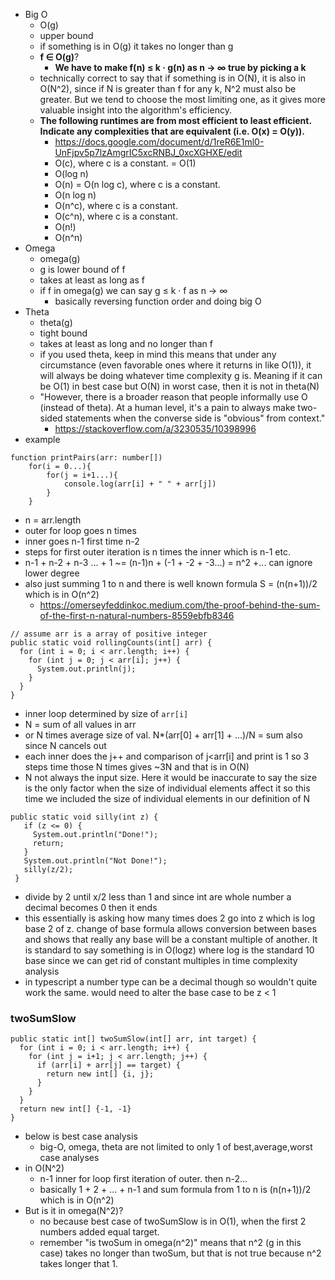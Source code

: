 - Big O
	- O(g)
	- upper bound
	- if something is in O(g) it takes no longer than g
	- **f ∈ O(g)**?
		- **We have to make f(n) ≤ k · g(n) as n → ∞ true by picking a k**
	- technically correct to say that if something is in O(N), it is also in O(N^2), since if N is greater than f for any k, N^2 must also be greater. But we tend to choose the most limiting one, as it gives more valuable insight into the algorithm's efficiency.
	- **The following runtimes are from most efficient to least efficient. Indicate any complexities that are equivalent (i.e. O(x) = O(y)).**
		- https://docs.google.com/document/d/1reR6E1ml0-UnFjpv5p7lzAmgrIC5xcRNBJ_0xcXGHXE/edit
		- O(c), where c is a constant. = O(1)                    
		- O(log n)                                                  
		- O(n) = O(n log c), where c is a constant.
		- O(n log n)                                                  
		- O(n^c), where c is a constant.                     
		- O(c^n), where c is a constant.                
		- O(n!)                                                          
		- O(n^n)
 - Omega
	 - omega(g)
	 - g is lower bound of f
	 - takes at least as long as f
	 - if f in omega(g) we can say g ≤ k · f as n → ∞
		 - basically reversing function order and doing big O
- Theta
	- theta(g)
	- tight bound
	- takes at least as long and no longer than f
	- if you used theta, keep in mind this means that under any circumstance (even favorable ones where it returns in like O(1)), it will always be doing whatever time complexity g is. Meaning if it can be O(1) in best case but O(N) in worst case, then it is not in theta(N)
	- "However, there is a broader reason that people informally use O (instead of theta). At a human level, it's a pain to always make two-sided statements when the converse side is "obvious" from context."
		- https://stackoverflow.com/a/3230535/10398996
- example
```
function printPairs(arr: number[])
	for(i = 0...){
		for(j = i+1...){
			console.log(arr[i] + " " + arr[j])
		}
	}
```
- n = arr.length
- outer for loop goes n times
- inner goes n-1 first time n-2
- steps for first outer iteration is n times the inner which is n-1 etc.
- n-1 + n-2 + n-3 ... + 1 ~= (n-1)n + (-1 + -2 + -3...) = n^2 +... can ignore lower degree
- also just summing 1 to n and there is well known formula S = (n(n+1))/2 which is in O(n^2)
	- https://omerseyfeddinkoc.medium.com/the-proof-behind-the-sum-of-the-first-n-natural-numbers-8559ebfb8346
```
// assume arr is a array of positive integer
public static void rollingCounts(int[] arr) {
  for (int i = 0; i < arr.length; i++) {
    for (int j = 0; j < arr[i]; j++) {
      System.out.println(j);
    }
  }
}
```
- inner loop determined by size of `arr[i]`
- N = sum of all values in arr
- or N times average size of val. N*(arr[0] + arr[1] + ...)/N = sum also since N cancels out
- each inner does the j++ and comparison of j<arr[i] and print is 1 so 3 steps time those N times gives ~3N and that is in O(N)
- N not always the input size. Here it would be inaccurate to say the size is the only factor when the size of individual elements affect it so this time we included the size of individual elements in our definition of N
```
public static void silly(int z) {
   if (z <= 0) {
     System.out.println("Done!");
     return;
   }
   System.out.println("Not Done!");
   silly(z/2);
 }
```
- divide by 2 until x/2 less than 1 and since int are whole number a decimal becomes 0 then it ends
- this essentially is asking how many times does 2 go into z which is log base 2 of z. change of base formula allows conversion between bases and shows that really any base will be a constant multiple of another. It is standard to say something is in O(logz) where log is the standard 10 base since we can get rid of constant multiples in time complexity analysis
- in typescript a number type can be a decimal though so wouldn't quite work the same. would need to alter the base case to be z < 1
### twoSumSlow
```
public static int[] twoSumSlow(int[] arr, int target) {
  for (int i = 0; i < arr.length; i++) {
    for (int j = i+1; j < arr.length; j++) {
      if (arr[i] + arr[j] == target) {
        return new int[] {i, j};
      }
    }
  }
  return new int[] {-1, -1}
}
```
- below is best case analysis
	- big-O, omega, theta are not limited to only 1 of best,average,worst case analyses
- in O(N^2)
	- n-1 inner for loop first iteration of outer. then n-2...
	- basically 1 + 2 + ... + n-1 and sum formula from 1 to n is (n(n+1))/2 which is in O(n^2)
- But is it in omega(N^2)?
	- no because best case of twoSumSlow is in O(1), when the first 2 numbers added equal target.
	- remember "is twoSum in omega(n^2)" means that n^2 (g in this case) takes no longer than twoSum, but that is not true because n^2 takes longer that 1.
